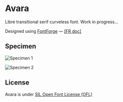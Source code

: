 # Avara

Libre transitional serif curveless font. Work in progress…

Designed using <a href="http://fontforge.sourceforge.net/">FontForge</a> — <a href="http://fr.flossmanuals.net/fontes-libres/">[FR doc]</a>

## Specimen

![Specimen 1](https://github.com/raphaelbastide/Avara/raw/master/documentation/images/specimen.png)

![Specimen 2](https://github.com/raphaelbastide/Avara/raw/master/documentation/images/lowercase-g.png)

## License
Avara is under [SIL Open Font License (OFL)](http://scripts.sil.org/cms/scripts/page.php?site_id=nrsi&id=OFL "SIL Open Font License")
